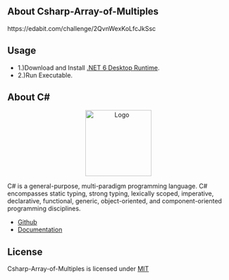 ## About Csharp-Array-of-Multiples

<p>https://edabit.com/challenge/2QvnWexKoLfcJkSsc</p>
<pCreate a function that takes two numbers as arguments (num, length) and returns an array of multiples of num until the array length reaches length..</p>

## Usage

* 1.)Download and Install [.NET 6 Desktop Runtime](https://dotnet.microsoft.com/en-us/download/dotnet/6.0).
* 2.)Run Executable.

## About C#

<p align="center"><img src="https://i.imgur.com/LkGw37V.png" width="150px" height="auto" alt="Logo"></a></p>

C# is a general-purpose, multi-paradigm programming language. C# encompasses static typing, strong typing, lexically scoped, imperative, declarative, functional, generic, object-oriented, and component-oriented programming disciplines.

* [Github](https://github.com/dotnet/csharplang)
* [Documentation](https://docs.microsoft.com/en-us/dotnet/csharp/)

## License

Csharp-Array-of-Multiples is licensed under [MIT](https://choosealicense.com/licenses/mit/)
